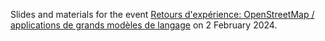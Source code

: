 Slides and materials for the event [Retours d'expérience: OpenStreetMap / applications de grands modèles de langage](https://www.meetup.com/data-science-strasbourg/events/298531567/) on 2 February 2024.